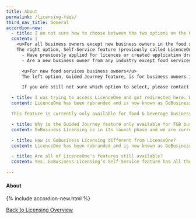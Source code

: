 ```yaml
---
title: About
permalink: /licensing-faqs/
third_nav_title: General
accordion-new:
  - title: I am not sure how to choose between the two options on the GoBusiness Licensing homepage. Where can I get help?
  content: |
    <u>For all business owners except new business owners in the food services industry</u>  
    The right option, Self-Service feature (previously called LicenceOne) is for you, if you:
      - Have previously applied for licences or created application drafts on LicenceOne
      - Are a new business owner from any industry except food services

      <u>For new food services business owners</u>  
      The left option, Guided Journey feature, is for business owners in the food services industry, especially new ones who have not applied for any licences before. Guided Journey will walk you through the step-by-step process of applying for the licences your business needs. It is currently for food services businesses only (except standalone food stalls), and will be made available to other industries in future.

      If you are still not sure which option to select, please contact us <a href="/contact-us">here</a>.

  - title: I was trying to access LicenceOne and got redirected here. Why?
  content: LicenceOne has been rebranded and is now known as GoBusiness Licensing. The Self-Service feature has all the same functions as LicenceOne and we have also added the new Guided Journey feature to walk beginners through the licensing process.

  This feature is currently only available for food & beverage businesses, and we are working on expanding this to other industries. In our mission to make the licensing process simpler, better and faster, we will be rolling out further enhancements to the Self-Service feature in phases.

  - title: Why is the Guided Journey feature only available for F&B businesses?
  content: GoBusiness Licensing is in its launch phase and we are currently working towards extending this feature to more industries in future.

  - title: How is GoBusiness Licensing different from LicenceOne?
  content: LicenceOne has been rebranded and is now known as GoBusiness Licensing. The Self-Service feature has all the same functions as LicenceOne and now comes with a newly added Guided Journey feature to walk beginners through the licensing process.

  - title: Are all of LicenceOne's features still available?
  content: Yes, GoBusiness Licensing’s Self-Service feature has all the same functions as LicenceOne. With Self-Service, you can apply and pay for the licences you need, as well as update, renew or terminate them.

---
```


#### About
{% include accordion-new.html %}

[Back to Licensing Overview](/run-and-grow/licensing-overview/)
